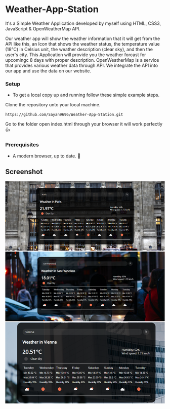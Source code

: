 # Weather-App-Station
It's a Simple Weather Application developed by myself using HTML, CSS3, JavaScript & OpenWeatherMap API.

Our weather app will show the weather information that it will get from the API like this, an Icon that shows the weather status, the temperature value (18°C) in Celsius unit, the weather description (clear sky), and then the user's city. This Application will provide you the weather forcast for upcomingc 8 days with proper description. OpenWeatherMap is a service that provides
various weather data through API. We integrate the API into our app and use the data on our website.

### Setup
- To get a local copy up and running follow these simple example steps.

Clone the repository unto your local machine.
```
https://github.com/Sayan9696/Weather-App-Station.git
```
Go to the folder open index.html through your browser it will work perfectly 👍


### Prerequisites

- A modern browser, up to date.  :muscle:

## Screenshot
<img src="https://github.com/Sayan9696/Weather-App-Station/blob/master/screenshot1.jpg">
<img src="https://github.com/Sayan9696/Weather-App-Station/blob/master/screenshot2.jpg">
<img src="https://github.com/Sayan9696/Weather-App-Station/blob/master/screenshot3.jpg">
